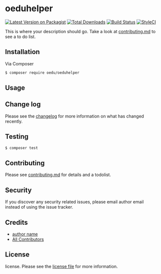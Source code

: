 # oeduhelper

[![Latest Version on Packagist][ico-version]][link-packagist]
[![Total Downloads][ico-downloads]][link-downloads]
[![Build Status][ico-travis]][link-travis]
[![StyleCI][ico-styleci]][link-styleci]

This is where your description should go. Take a look at [contributing.md](contributing.md) to see a to do list.

## Installation

Via Composer

``` bash
$ composer require oedu/oeduhelper
```

## Usage

## Change log

Please see the [changelog](changelog.md) for more information on what has changed recently.

## Testing

``` bash
$ composer test
```

## Contributing

Please see [contributing.md](contributing.md) for details and a todolist.

## Security

If you discover any security related issues, please email author email instead of using the issue tracker.

## Credits

- [author name][link-author]
- [All Contributors][link-contributors]

## License

license. Please see the [license file](license.md) for more information.

[ico-version]: https://img.shields.io/packagist/v/oedu/oeduhelper.svg?style=flat-square
[ico-downloads]: https://img.shields.io/packagist/dt/oedu/oeduhelper.svg?style=flat-square
[ico-travis]: https://img.shields.io/travis/oedu/oeduhelper/master.svg?style=flat-square
[ico-styleci]: https://styleci.io/repos/12345678/shield

[link-packagist]: https://packagist.org/packages/oedu/oeduhelper
[link-downloads]: https://packagist.org/packages/oedu/oeduhelper
[link-travis]: https://travis-ci.org/oedu/oeduhelper
[link-styleci]: https://styleci.io/repos/12345678
[link-author]: https://github.com/oedu
[link-contributors]: ../../contributors

